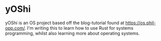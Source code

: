 # yOShi
yOShi is an OS project based off the blog-tutorial found at https://os.phil-opp.com/. I'm writing this to learn how to use Rust for systems programming, whilst also learning more about operating systems.
